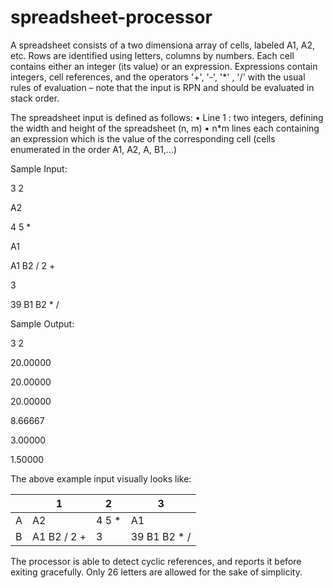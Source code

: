 # spreadsheet-processor

A spreadsheet consists of a two dimensiona array of cells, labeled A1, A2, etc. Rows are identified using letters, columns by numbers. 
Each cell contains either an integer (its value) or  an expression. Expressions contain integers, cell references, and the operators '+', '-', '*' , '/' with the usual rules of evaluation – note that the input is RPN and should be evaluated in stack order.

The spreadsheet input is defined as follows:
• Line 1 : two integers, defining the width and height of the spreadsheet (n, m)
• n*m lines each containing an expression which is the value of the corresponding cell (cells enumerated in the order A1, A2, A<n>, B1,...)

Sample Input: 

3 2

A2

4 5 *

A1

A1 B2 / 2 +

3

39 B1 B2 * /

Sample Output:

3 2

20.00000

20.00000

20.00000

8.66667

3.00000

1.50000


The above example input visually looks like: 

|  | 1 | 2 | 3 |
|---|---|---|---|
| A | A2  | 4 5 *  | A1  |
| B | A1 B2 / 2 +  | 3  | 39 B1 B2 * /  |


The processor is able to detect cyclic references, and reports it before exiting gracefully. Only 26 letters are allowed for the sake of simplicity.
